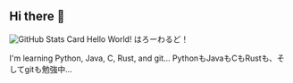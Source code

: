 ## Hi there 👋
![GitHub Stats Card](https://github-readme-stats.vercel.app/api?username=rin-liner&count_private=true&show_icons=true&theme=chartreuse-dark)
Hello World!
はろーわるど！

I'm learning Python, Java, C, Rust, and git…
PythonもJavaもCもRustも、そしてgitも勉強中…

<!--
**rin-liner/rin-liner** is a ✨ _special_ ✨ repository because its `README.md` (this file) appears on your GitHub profile.

Here are some ideas to get you started:

- 🔭 I’m currently working on ...
- 🌱 I’m currently learning ...
- 👯 I’m looking to collaborate on ...
- 🤔 I’m looking for help with ...
- 💬 Ask me about ...
- 📫 How to reach me: ...
- 😄 Pronouns: ...
- ⚡ Fun fact: ...
-->
